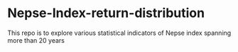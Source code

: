 # Nepse-Index-return-distribution
This repo is to explore various statistical indicators of Nepse index spanning more than 20 years
